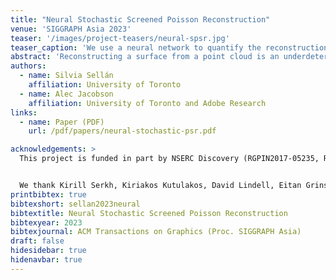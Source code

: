 ```yaml
---
title: "Neural Stochastic Screened Poisson Reconstruction"
venue: 'SIGGRAPH Asia 2023'
teaser: '/images/project-teasers/neural-spsr.jpg'
teaser_caption: 'We use a neural network to quantify the reconstruction uncertainty in Poisson Surface Reconstruction (center left), allowing us to efficiently select next sensor positions (center right) and update the reconstruction upon capturing data (right).'
abstract: 'Reconstructing a surface from a point cloud is an underdetermined problem. We use a neural network to study and quantify this reconstruction uncertainty under a Poisson smoothness prior. Our algorithm addresses the main limitations of existing work and can be fully integrated into the 3D scanning pipeline, from obtaining an initial reconstruction to deciding on the next best sensor position and updating the reconstruction upon capturing more data.'
authors:
  - name: Silvia Sellán
    affiliation: University of Toronto
  - name: Alec Jacobson
    affiliation: University of Toronto and Adobe Research
links:
  - name: Paper (PDF)
    url: /pdf/papers/neural-stochastic-psr.pdf

acknowledgements: >
  This project is funded in part by NSERC Discovery (RGPIN2017-05235, RGPAS-2017-507938), New Frontiers of Research Fund (NFRFE-201), the Ontario Early Research Award program, the Canada Research Chairs Program, a Sloan Research Fellowship and the DSI Catalyst Grant program. The first author is funded in part by an NSERC Vanier Scholarship.


  We thank Kirill Serkh, Kiriakos Kutulakos, David Lindell, Eitan Grinspun, David I.W. Levin, Oded Stein, Andrea Tagliasacchi, Otman Benchekroun, Lily Goli and Claas A. Voelcker for insightful conversations that inspired us in this work; Hsueh-Ti Derek Liu for his help rendering our results; as well as Rafael Rodrigues (Fig. 6, CC BY-NC-SA 4.0) and ShaggyDude (Fig. 13, CC BY 4.0) for releasing their 3D models for academic use. We would also like to thank Xuan Dam, John Hancock and all the University of Toronto Department of Computer Science research, administrative and maintenance staff.
printbibtex: true
bibtexshort: sellan2023neural
bibtextitle: Neural Stochastic Screened Poisson Reconstruction
bibtexyear: 2023
bibtexjournal: ACM Transactions on Graphics (Proc. SIGGRAPH Asia)
draft: false
hidesidebar: true
hidenavbar: true
---
```


